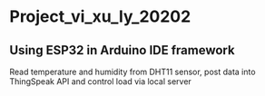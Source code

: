 # Project_vi_xu_ly_20202
## Using ESP32 in Arduino IDE framework
Read temperature and humidity from DHT11 sensor, post data into ThingSpeak API and control load via local server
